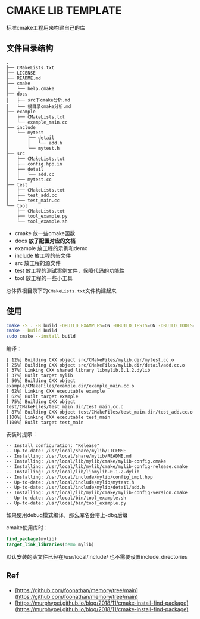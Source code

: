 # CMAKE LIB TEMPLATE

标准cmake工程用来构建自己的库

## 文件目录结构

```plaintext
.
├── CMakeLists.txt
├── LICENSE
├── README.md
├── cmake
│   └── help.cmake
├── docs
│   ├── src下cmake分析.md
│   └── 根目录cmake分析.md
├── example
│   ├── CMakeLists.txt
│   └── example_main.cc
├── include
│   └── mytest
│       ├── detail
│       │   └── add.h
│       └── mytest.h
├── src
│   ├── CMakeLists.txt
│   ├── config.hpp.in
│   ├── detail
│   │   └── add.cc
│   └── mytest.cc
├── test
│   ├── CMakeLists.txt
│   ├── test_add.cc
│   └── test_main.cc
└── tool
    ├── CMakeLists.txt
    ├── tool_example.py
    └── tool_example.sh
```

- cmake 放一些cmake函数
- docs **放了配置对应的文档**
- example 放工程的示例和demo
- include 放工程的头文件
- src 放工程的源文件
- test 放工程的测试案例文件，保障代码的功能性
- tool 放工程的一些小工具

总体靠根目录下的`CMakeLists.txt`文件构建起来

## 使用

```bash
cmake -S . -B build -DBUILD_EXAMPLES=ON -DBUILD_TESTS=ON -DBUILD_TOOLS=ON
cmake --build build
sudo cmake --install build
```

编译：
```plaintext
[ 12%] Building CXX object src/CMakeFiles/mylib.dir/mytest.cc.o
[ 25%] Building CXX object src/CMakeFiles/mylib.dir/detail/add.cc.o
[ 37%] Linking CXX shared library libmylib.0.1.2.dylib
[ 37%] Built target mylib
[ 50%] Building CXX object example/CMakeFiles/example.dir/example_main.cc.o
[ 62%] Linking CXX executable example
[ 62%] Built target example
[ 75%] Building CXX object test/CMakeFiles/test_main.dir/test_main.cc.o
[ 87%] Building CXX object test/CMakeFiles/test_main.dir/test_add.cc.o
[100%] Linking CXX executable test_main
[100%] Built target test_main
```

安装时提示：
```plaintext
-- Install configuration: "Release"
-- Up-to-date: /usr/local/share/mylib/LICENSE
-- Installing: /usr/local/share/mylib/README.md
-- Installing: /usr/local/lib/mylib/cmake/mylib-config.cmake
-- Installing: /usr/local/lib/mylib/cmake/mylib-config-release.cmake
-- Installing: /usr/local/lib/libmylib.0.1.2.dylib
-- Installing: /usr/local/include/mylib/config_impl.hpp
-- Up-to-date: /usr/local/include/mylib/mytest.h
-- Up-to-date: /usr/local/include/mylib/detail/add.h
-- Installing: /usr/local/lib/mylib/cmake/mylib-config-version.cmake
-- Up-to-date: /usr/local/bin/tool_example.sh
-- Up-to-date: /usr/local/bin/tool_example.py
```

如果使用debug模式编译，那么库名会带上-dbg后缀

cmake使用库时：
```cmake
find_package(mylib)
target_link_libraries(demo mylib)
```
默认安装的头文件已经在/usr/local/include/
也不需要设置include_directories

## Ref

- [https://github.com/foonathan/memory/tree/main](https://github.com/foonathan/memory/tree/main)
- [https://murphypei.github.io/blog/2018/11/cmake-install-find-package](https://murphypei.github.io/blog/2018/11/cmake-install-find-package)
